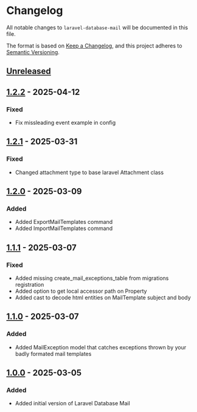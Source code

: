 # Changelog

All notable changes to `laravel-database-mail` will be documented in this file.

The format is based on [Keep a Changelog](https://keepachangelog.com/en/1.1.0/),
and this project adheres to [Semantic Versioning](https://semver.org/spec/v2.0.0.html).

## [Unreleased]

## [1.2.2] - 2025-04-12
### Fixed
- Fix missleading event example in config

## [1.2.1] - 2025-03-31
### Fixed
- Changed attachment type to base laravel Attachment class

## [1.2.0] - 2025-03-09
### Added
- Added ExportMailTemplates command
- Added ImportMailTemplates command

## [1.1.1] - 2025-03-07
### Fixed
- Added missing create_mail_exceptions_table from migrations registration
- Added option to get local accessor path on Property
- Added cast to decode html entities on MailTemplate subject and body

## [1.1.0] - 2025-03-07
### Added
- Added MailException model that catches exceptions thrown by your badly formated mail templates

## [1.0.0] - 2025-03-05
### Added
- Added initial version of Laravel Database Mail

[unreleased]: https://github.com/martinpetricko/laravel-database-mail/compare/1.2.2...HEAD
[1.2.2]: https://github.com/martinpetricko/laravel-database-mail/compare/1.2.1...1.2.2
[1.2.1]: https://github.com/martinpetricko/laravel-database-mail/compare/1.2.0...1.2.1
[1.2.0]: https://github.com/martinpetricko/laravel-database-mail/compare/1.1.1...1.2.0
[1.1.1]: https://github.com/martinpetricko/laravel-database-mail/compare/1.1.0...1.1.1
[1.1.0]: https://github.com/martinpetricko/laravel-database-mail/compare/1.0.0...1.1.0
[1.0.0]: https://github.com/martinpetricko/laravel-database-mail/releases/tag/1.0.0
